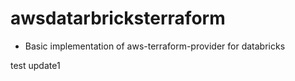 # awsdatarbricksterraform
- Basic implementation of aws-terraform-provider for databricks

test update1